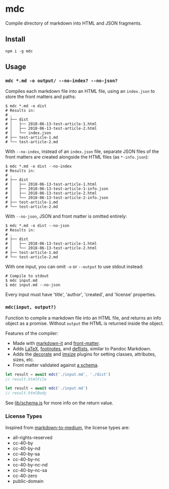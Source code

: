 
# mdc

Compile directory of markdown into HTML and JSON fragments.

## Install

```shell
npm i -g mdc
```

## Usage

### `mdc *.md -o output/ --no-index? --no-json?`

Compiles each markdown file into an HTML file, using an `index.json` to store the front matters and paths:

```shell
$ mdc *.md -o dist
# Results in:
# .
# ├── dist
# │   ├── 2018-06-13-test-article-1.html
# │   ├── 2018-06-13-test-article-2.html
# │   └── index.json
# ├── test-article-1.md
# └── test-article-2.md
```

With `--no-index`, instead of an `index.json` file, separate JSON files of the front matters are created alongside the HTML files (as `*-info.json`):

```shell
$ mdc *.md -o dist --no-index
# Results in:
# .
# ├── dist
# │   ├── 2018-06-13-test-article-1.html
# │   ├── 2018-06-13-test-article-1-info.json
# │   ├── 2018-06-13-test-article-2.html
# │   └── 2018-06-13-test-article-2-info.json
# ├── test-article-1.md
# └── test-article-2.md
```

With `--no-json`, JSON and front matter is omitted entirely:

```shell
$ mdc *.md -o dist --no-json
# Results in:
# .
# ├── dist
# │   ├── 2018-06-13-test-article-1.html
# │   └── 2018-06-13-test-article-2.html
# ├── test-article-1.md
# └── test-article-2.md
```

With one input, you can omit `-o` or `--output` to use stdout instead:

```shell
# Compile to stdout
$ mdc input.md
$ mdc input.md --no-json
```

Every input must have 'title', 'author', 'created', and 'license' properties.

### `mdc(input, output?)`

Function to compile a markdown file into an HTML file, and returns an info object as a promise.  Without `output` the HTML is returned inside the object.

Features of the compiler:

- Made with [markdown-it][1] and [front-matter][2].
- Adds [LaTeX][3], [footnotes][4], and [deflists][5], similar to Pandoc Markdown.
- Adds the [decorate][6] and [imsize][7] plugins for setting classes, attributes, sizes, etc.
- Front matter validated against [a schema][8].

```js
let result = await mdc('./input.md', './dist')
// result.htmlFile

let result = await mdc('./input.md')
// result.htmlBody
```

See [lib/schema.js][8] for more info on the return value.

### License Types

Inspired from [markdown-to-medium][9], the license types are:

- all-rights-reserved
- cc-40-by
- cc-40-by-nd
- cc-40-by-sa
- cc-40-by-nc
- cc-40-by-nc-nd
- cc-40-by-nc-sa
- cc-40-zero
- public-domain

[1]: https://npmjs.com/markdown-it
[2]: https://npmjs.com/front-matter
[3]: https://npmjs.com/markdown-it-katex
[4]: https://npmjs.com/markdown-it-footnotes
[5]: https://npmjs.com/markdown-it-deflist
[6]: https://npmjs.com/markdown-it-decorate
[7]: https://npmjs.com/markdown-it-imsize
[8]: lib/schema.js
[9]: https://www.npmjs.com/package/markdown-to-medium